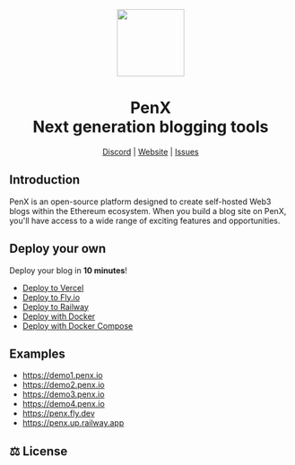 <div align="center">

<a href="https://www.penx.io" alt="PenX Logo">
    <img src="https://www.penx.io/images/logo-512.png" height="120"/></a>

<h1 style="border-bottom: none">
    <b>PenX</b><br />
    Next generation blogging tools
    <br>
</h1>

[Discord](https://discord.gg/nyVpH9njDu) | [Website](https://www.penx.io) | [Issues](https://github.com/penx-lab/penx/issues)

</div>

## Introduction

PenX is an open-source platform designed to create self-hosted Web3 blogs within the Ethereum ecosystem. When you build a blog site on PenX, you'll have access to a wide range of exciting features and opportunities.

## Deploy your own

Deploy your blog in **10 minutes**!

- [Deploy to Vercel](/deployment/vercel)
- [Deploy to Fly.io](deployment/flyio)
- [Deploy to Railway](deployment/railway)
- [Deploy with Docker ](/deployment/docker)
- [Deploy with Docker Compose](/deployment/docker-compose)


## Examples

- https://demo1.penx.io
- https://demo2.penx.io
- https://demo3.penx.io
- https://demo4.penx.io
- https://penx.fly.dev
- https://penx.up.railway.app


## ⚖️ License


